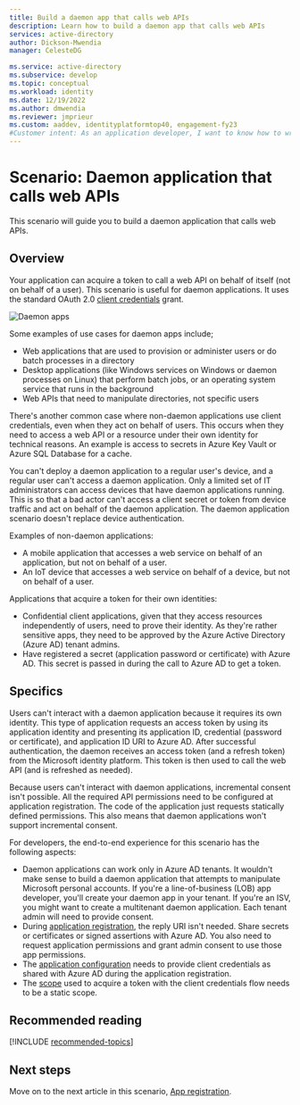 ```yaml
---
title: Build a daemon app that calls web APIs
description: Learn how to build a daemon app that calls web APIs
services: active-directory
author: Dickson-Mwendia
manager: CelesteDG

ms.service: active-directory
ms.subservice: develop
ms.topic: conceptual
ms.workload: identity
ms.date: 12/19/2022
ms.author: dmwendia
ms.reviewer: jmprieur
ms.custom: aaddev, identityplatformtop40, engagement-fy23
#Customer intent: As an application developer, I want to know how to write a daemon app that can call web APIs by using the Microsoft identity platform.
---
```


# Scenario: Daemon application that calls web APIs

This scenario will guide you to build a daemon application that calls web APIs.

## Overview

Your application can acquire a token to call a web API on behalf of itself (not on behalf of a user). This scenario is useful for daemon applications. It uses the standard OAuth 2.0 [client credentials](v2-oauth2-client-creds-grant-flow.md) grant.

![Daemon apps](./media/scenario-daemon-app/daemon-app.svg)

Some examples of use cases for daemon apps include;

- Web applications that are used to provision or administer users or do batch processes in a directory
- Desktop applications (like Windows services on Windows or daemon processes on Linux) that perform batch jobs, or an operating system service that runs in the background
- Web APIs that need to manipulate directories, not specific users

There's another common case where non-daemon applications use client credentials, even when they act on behalf of users. This occurs when they need to access a web API or a resource under their own identity for technical reasons. An example is access to secrets in Azure Key Vault or Azure SQL Database for a cache.

You can't deploy a daemon application to a regular user's device, and a regular user can't access a daemon application. Only a limited set of IT administrators can access devices that have daemon applications running. This is so that a bad actor can't access a client secret or token from device traffic and act on behalf of the daemon application. The daemon application scenario doesn't replace device authentication.

Examples of non-daemon applications:
- A mobile application that accesses a web service on behalf of an application, but not on behalf of a user.
- An IoT device that accesses a web service on behalf of a device, but not on behalf of a user.

Applications that acquire a token for their own identities:

- Confidential client applications, given that they access resources independently of users, need to prove their identity. As they're rather sensitive apps, they need to be approved by the Azure Active Directory (Azure AD) tenant admins.
- Have registered a secret (application password or certificate) with Azure AD. This secret is passed in during the call to Azure AD to get a token.

## Specifics

Users can't interact with a daemon application because it requires its own identity. This type of application requests an access token by using its application identity and presenting its application ID, credential (password or certificate), and application ID URI to Azure AD. After successful authentication, the daemon receives an access token (and a refresh token) from the Microsoft identity platform. This token is then used to call the web API (and is refreshed as needed).

Because users can't interact with daemon applications, incremental consent isn't possible. All the required API permissions need to be configured at application registration. The code of the application just requests statically defined permissions. This also means that daemon applications won't support incremental consent.

For developers, the end-to-end experience for this scenario has the following aspects:

- Daemon applications can work only in Azure AD tenants. It wouldn't make sense to build a daemon application that attempts to manipulate Microsoft personal accounts. If you're a line-of-business (LOB) app developer, you'll create your daemon app in your tenant. If you're an ISV, you might want to create a multitenant daemon application. Each tenant admin will need to provide consent.
- During [application registration](./scenario-daemon-app-registration.md), the reply URI isn't needed. Share secrets or certificates or signed assertions with Azure AD. You also need to request application permissions and grant admin consent to use those app permissions.
- The [application configuration](./scenario-daemon-app-configuration.md) needs to provide client credentials as shared with Azure AD during the application registration.
- The [scope](scenario-daemon-acquire-token.md#scopes-to-request) used to acquire a token with the client credentials flow needs to be a static scope.

## Recommended reading

[!INCLUDE [recommended-topics](../../../includes/active-directory-develop-scenarios-prerequisites.md)]

## Next steps

Move on to the next article in this scenario,
[App registration](./scenario-daemon-app-registration.md).
